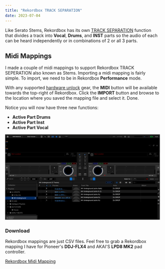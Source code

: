 ```yaml
---
title: "Rekordbox TRACK SEPARATION"
date: 2023-07-04
---
```

Like Serato Stems, Rekordbox has its own [TRACK SEPARATION](https://rekordbox.com/en/support/faq/trackseperation-6/#faq-q600181) function that divides a track into **Vocal**, **Drums**, and **INST** parts so the audio of each can be heard independently or in combinations of 2 or all 3 parts.

## Midi Mappings
I made a couple of midi mappings to support Rekordbox TRACK SEPERATION also known as Stems. Importing a midi mapping is fairly simple. To import, we need to be in Rekordbox **Performance** mode. 

With any supported [hardware unlock](https://rekordbox.com/en/support/hardware-unlock/) gear, the **MIDI** button will be available towards the top-right of Rekordbox. Click the **IMPORT** button and browse to the location where you saved the mapping file and select it. Done.

Notice you will now have three new functions:
- **Active Part Drums**
- **Active Part Inst**
- **Active Part Vocal**

![Import](https://raw.githubusercontent.com/KDN-Cloud/b.aklein.studio/main/attachments/rekordbox/rekordbox_midi_mappings.gif "Rekordbox Midi Mappings Import")

### Download
Rekordbox mappings are just CSV files. Feel free to grab a Rekordbox mapping I have for Pioneer's **DDJ-FLX4** and AKAI'S **LPD8 MK2** pad controller.

<a href="attachments/rekordbox/midi-mappings">Rekordbox Midi Mapping</a>
